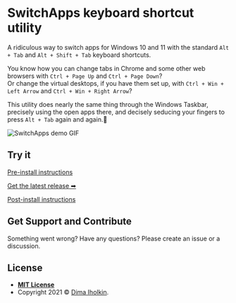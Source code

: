 # SwitchApps keyboard shortcut utility

A ridiculous way to switch apps for Windows 10 and 11 with the standard `Alt + Tab` and `Alt + Shift + Tab` keyboard shortcuts.

You know how you can change tabs in Chrome and some other web browsers with `Ctrl + Page Up` and `Ctrl + Page Down`?  
Or change the virtual desktops, if you have them set up, with `Ctrl + Win + Left Arrow` and `Ctrl + Win + Right Arrow`?

This utility does nearly the same thing through the Windows Taskbar, precisely using the open apps there, and decisely seducing your fingers to press `Alt + Tab` again and again.🤤

![SwitchApps demo GIF](/../assets/readme/demo.gif?raw=true "SwitchApps demo GIF")  

## Try it

[Pre-install instructions](https://github.com/dima-iholkin/SwitchApps/blob/dev_24_dotnet-installer/docs/Pre-Install.md)

[Get the latest release ➡](https://github.com/dima-iholkin/SwitchApps/releases/latest)

[Post-install instructions](https://github.com/dima-iholkin/SwitchApps/blob/dev_24_dotnet-installer/docs/Post-Install.md)

## Get Support and Contribute

Something went wrong? Have any questions? Please create an issue or a discussion.

## License

* **[MIT License](http://opensource.org/licenses/mit-license.php)**
* Copyright 2021 © <a href="https://github.com/dima-iholkin" target="_blank">Dima Iholkin</a>.
